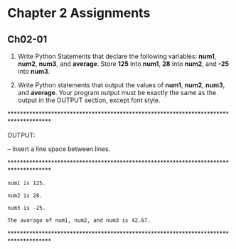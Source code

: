 # Chapter 2 Assignments

## Ch02-01
1. Write Python Statements that declare the following variables: **num1**, **num2**, **num3**, and **average**.  Store **125** into **num1**, **28** into **num2**, and **-25** into **num3**.

2. Write Python statements that output the values of **num1**, **num2**, **num3**, and **average**.  Your program output must be exactly the same as the output in the OUTPUT section, except font style.

\*************************************************************************************

OUTPUT:

&ndash; Insert a line space between lines.

\*************************************************************************************
```
num1 is 125.

num2 is 28.

num3 is -25.

The average of num1, num2, and num3 is 42.67.
```
\*************************************************************************************
